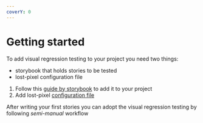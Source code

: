 ```yaml
---
coverY: 0
---
```


# Getting started

To add visual regression testing to your project you need two things:

* storybook that holds stories to be tested
* lost-pixel configuration file

1. &#x20;Follow this [guide by storybook](https://storybook.js.org/docs/react/get-started/install) to add it to your project
2. Add lost-pixel [configuration file](../setup/project-configuration.md)

After writing your first stories you can adopt the visual regression testing by following _semi-manual_ workflow
